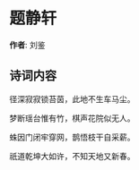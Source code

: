 # 题静轩

**作者**: 刘鉴

## 诗词内容

径深寂寂锁苔茵，此地不生车马尘。

梦断瑶台惟有竹，棋声花院似无人。

蛛因门闭牢穿网，鹊悟枝干自采薪。

祇道乾坤大如许，不知天地又新春。

